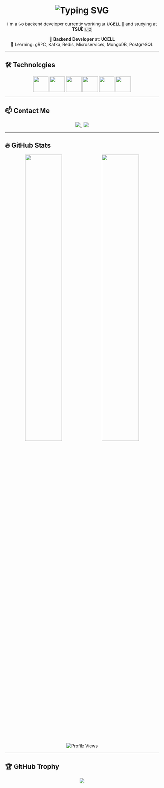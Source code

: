 <h1 align="center">
  <img src="https://readme-typing-svg.herokuapp.com?font=Fira+Code&size=30&pause=1000&color=00F7F7&center=true&vCenter=true&width=435&lines=Hi%2C+I'm+Nurmuhammad" alt="Typing SVG" />
</h1>

<p align="center">
  I'm a Go backend developer currently working at <strong>UCELL</strong> 📱 and studying at <strong>TSUE</strong> 🇺🇿  
</p>

<p align="center">
  💼 <strong>Backend Developer</strong> at: <strong>UCELL</strong> <br/>
  🌱 Learning: gRPC, Kafka, Redis, Microservices, MongoDB, PostgreSQL
</p>

---

## 🛠 Technologies

<p align="center">
  <img src="https://cdn.jsdelivr.net/gh/devicons/devicon/icons/go/go-original.svg" width="50" />
  <img src="https://cdn.jsdelivr.net/gh/devicons/devicon/icons/docker/docker-original.svg" width="50" />
  <img src="https://cdn.jsdelivr.net/gh/devicons/devicon/icons/postgresql/postgresql-original.svg" width="50" />
  <img src="https://cdn.jsdelivr.net/gh/devicons/devicon/icons/mongodb/mongodb-original.svg" width="50" />
  <img src="https://cdn.jsdelivr.net/gh/devicons/devicon/icons/redis/redis-original.svg" width="50" />
  <img src="https://cdn.jsdelivr.net/gh/devicons/devicon/icons/git/git-original.svg" width="50" />
</p>

---

## 📫 Contact Me

<p align="center">
  <a href="https://www.linkedin.com/in/nurmuhammad-meliqo-ziyev-7b1024298/" target="_blank">
    <img src="https://img.shields.io/badge/-LinkedIn-blue?style=for-the-badge&logo=Linkedin&logoColor=white"/>
  </a>
  &nbsp;
  <a href="mailto:nurmuhammadmel@gmail.com">
    <img src="https://img.shields.io/badge/-Gmail-red?style=for-the-badge&logo=Gmail&logoColor=white"/>
  </a>
</p>

---

## 🔥 GitHub Stats

<p align="center">
  <img src="https://github-readme-stats.vercel.app/api?username=nurmuhammad701&show_icons=true&theme=github_dark" width="49%"/>
  <img src="https://github-readme-stats.vercel.app/api/top-langs/?username=nurmuhammad701&layout=compact&theme=github_dark" width="49%"/>
</p>

<p align="center">
  <img src="https://komarev.com/ghpvc/?username=nurmuhammad701&color=blue" alt="Profile Views"/>
</p>

---

## 🏆 GitHub Trophy

<p align="center">
  <img src="https://github-profile-trophy.vercel.app/?username=nurmuhammad701&theme=monokai" />
</p>
